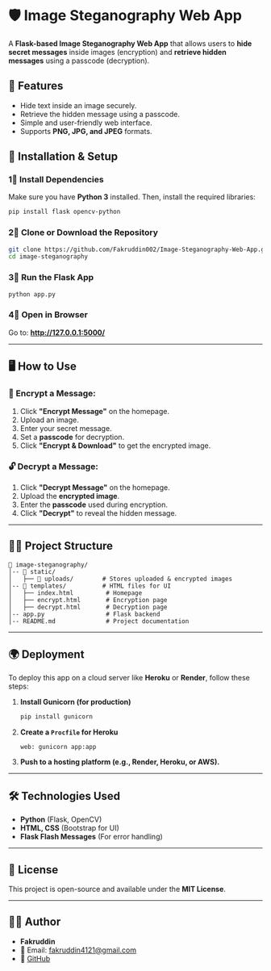 # 🛡️ Image Steganography Web App

A **Flask-based Image Steganography Web App** that allows users to **hide secret messages** inside images (encryption) and **retrieve hidden messages** using a passcode (decryption).  

## 🚀 Features
- Hide text inside an image securely.
- Retrieve the hidden message using a passcode.
- Simple and user-friendly web interface.
- Supports **PNG, JPG, and JPEG** formats.

## 📌 Installation & Setup
### 1⃣ Install Dependencies  
Make sure you have **Python 3** installed. Then, install the required libraries:

```bash
pip install flask opencv-python
```

### 2⃣ Clone or Download the Repository  
```bash
git clone https://github.com/Fakruddin002/Image-Steganography-Web-App.git
cd image-steganography
```

### 3⃣ Run the Flask App  
```bash
python app.py
```

### 4⃣ Open in Browser  
Go to: **http://127.0.0.1:5000/**  

---

## 🖥️ How to Use
### 🔐 Encrypt a Message:
1. Click **"Encrypt Message"** on the homepage.
2. Upload an image.
3. Enter your secret message.
4. Set a **passcode** for decryption.
5. Click **"Encrypt & Download"** to get the encrypted image.

### 🔓 Decrypt a Message:
1. Click **"Decrypt Message"** on the homepage.
2. Upload the **encrypted image**.
3. Enter the **passcode** used during encryption.
4. Click **"Decrypt"** to reveal the hidden message.

---

## 💁‍♂️ Project Structure
```
📂 image-steganography/
│-- 📂 static/
│   ├── 📂 uploads/        # Stores uploaded & encrypted images
│-- 📂 templates/          # HTML files for UI
│   ├── index.html         # Homepage
│   ├── encrypt.html       # Encryption page
│   ├── decrypt.html       # Decryption page
│-- app.py                 # Flask backend
│-- README.md              # Project documentation
```

---

## 🌍 Deployment
To deploy this app on a cloud server like **Heroku** or **Render**, follow these steps:

1. **Install Gunicorn (for production)**  
   ```bash
   pip install gunicorn
   ```
2. **Create a `Procfile` for Heroku**  
   ```
   web: gunicorn app:app
   ```
3. **Push to a hosting platform (e.g., Render, Heroku, or AWS).**

---

## 🛠️ Technologies Used
- **Python** (Flask, OpenCV)
- **HTML, CSS** (Bootstrap for UI)
- **Flask Flash Messages** (For error handling)

---

## 🐜 License
This project is open-source and available under the **MIT License**.

---

## 👨‍💻 Author
- **Fakruddin**
- 💎 Email: fakruddin4121@gmail.com
- 🔗 [GitHub](https://github.com/Fakruddin002/Image-Steganography-Web-App)

